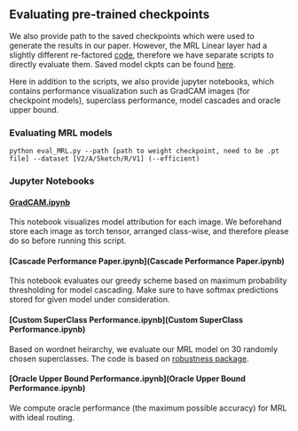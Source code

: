 ## Evaluating pre-trained checkpoints
We also provide path to the saved checkpoints which were used to generate the results in our paper. However, the MRL Linear layer had a slightly different re-factored [code](eval_ckpts/NestingLayer.py), therefore we have separate scripts to directly evaluate them. Saved model ckpts can be found [here](https://drive.google.com/drive/folders/1IEfJk4xp-sPEKvKn6eKAUzvoRV8ho2vq?usp=sharing). 

Here in addition to the scripts, we also provide jupyter notebooks, which contains performance visualization such as GradCAM images (for checkpoint models), superclass performance, model cascades and oracle upper bound.  

### Evaluating MRL models 
```
python eval_MRL.py --path [path to weight checkpoint, need to be .pt file] --dataset [V2/A/Sketch/R/V1] (--efficient)
```

### Jupyter Notebooks 

#### [GradCAM.ipynb](GradCAM.ipynb)

This notebook visualizes model attribution for each image. We beforehand store each image as torch tensor, arranged class-wise, and therefore please do so before running this script. 

#### [Cascade Performance Paper.ipynb](Cascade Performance Paper.ipynb)
This notebook evaluates our greedy scheme based on maximum probability thresholding for model cascading. Make sure to have softmax predictions stored for given model under consideration. 

#### [Custom SuperClass Performance.ipynb](Custom SuperClass Performance.ipynb)
Based on wordnet heirarchy, we evaluate our MRL model on 30 randomly chosen superclasses. The code is based on [robustness package](https://github.com/MadryLab/robustness). 	  

#### [Oracle Upper Bound Performance.ipynb](Oracle Upper Bound Performance.ipynb)
We compute oracle performance (the maximum possible accuracy) for MRL with ideal routing. 
